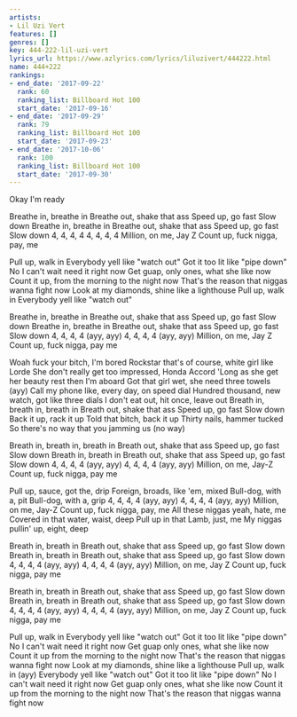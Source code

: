 ```yaml
---
artists:
- Lil Uzi Vert
features: []
genres: []
key: 444-222-lil-uzi-vert
lyrics_url: https://www.azlyrics.com/lyrics/liluzivert/444222.html
name: 444+222
rankings:
- end_date: '2017-09-22'
  rank: 60
  ranking_list: Billboard Hot 100
  start_date: '2017-09-16'
- end_date: '2017-09-29'
  rank: 79
  ranking_list: Billboard Hot 100
  start_date: '2017-09-23'
- end_date: '2017-10-06'
  rank: 100
  ranking_list: Billboard Hot 100
  start_date: '2017-09-30'
---
```


Okay I'm ready

Breathe in, breathe in
Breathe out, shake that ass
Speed up, go fast
Slow down
Breathe in, breathe in
Breathe out, shake that ass
Speed up, go fast
Slow down
4, 4, 4, 4
4, 4, 4, 4
Million, on me, Jay Z
Count up, fuck nigga, pay, me

Pull up, walk in
Everybody yell like "watch out"
Got it too lit like "pipe down"
No I can't wait need it right now
Get guap, only ones, what she like now
Count it up, from the morning to the night now
That's the reason that niggas wanna fight now
Look at my diamonds, shine like a lighthouse
Pull up, walk in
Everybody yell like "watch out"

Breathe in, breathe in
Breathe out, shake that ass
Speed up, go fast
Slow down
Breathe in, breathe in
Breathe out, shake that ass
Speed up, go fast
Slow down
4, 4, 4, 4 (ayy, ayy)
4, 4, 4, 4 (ayy, ayy)
Million, on me, Jay Z
Count up, fuck nigga, pay me

Woah fuck your bitch, I'm bored
Rockstar that's of course, white girl like Lorde
She don't really get too impressed, Honda Accord
'Long as she get her beauty rest then I'm aboard
Got that girl wet, she need three towels (ayy)
Call my phone like, every day, on speed dial
Hundred thousand, new watch, got like three dials
I don't eat out, hit once, leave out
Breath in, breath in, breath in
Breath out, shake that ass
Speed up, go fast
Slow down
Back it up, rack it up
Told that bitch, back it up
Thirty nails, hammer tucked
So there's no way that you jamming us (no way)

Breath in, breath in, breath in
Breath out, shake that ass
Speed up, go fast
Slow down
Breath in, breath in
Breath out, shake that ass
Speed up, go fast
Slow down
4, 4, 4, 4 (ayy, ayy)
4, 4, 4, 4 (ayy, ayy)
Million, on me, Jay-Z
Count up, fuck nigga, pay me

Pull up, sauce, got the, drip
Foreign, broads, like 'em, mixed
Bull-dog, with a, pit
Bull-dog, with a, grip
4, 4, 4, 4 (ayy, ayy)
4, 4, 4, 4 (ayy, ayy)
Million, on me, Jay-Z
Count up, fuck nigga, pay, me
All these niggas yeah, hate, me
Covered in that water, waist, deep
Pull up in that Lamb, just, me
My niggas pullin' up, eight, deep

Breath in, breath in
Breath out, shake that ass
Speed up, go fast
Slow down
Breath in, breath in
Breath out, shake that ass
Speed up, go fast
Slow down
4, 4, 4, 4 (ayy, ayy)
4, 4, 4, 4 (ayy, ayy)
Million, on me, Jay Z
Count up, fuck nigga, pay me

Breath in, breath in
Breath out, shake that ass
Speed up, go fast
Slow down
Breath in, breath in
Breath out, shake that ass
Speed up, go fast
Slow down
4, 4, 4, 4 (ayy, ayy)
4, 4, 4, 4 (ayy, ayy)
Million, on me, Jay Z
Count up, fuck nigga, pay me

Pull up, walk in
Everybody yell like "watch out"
Got it too lit like "pipe down"
No I can't wait need it right now
Get guap only ones, what she like now
Count it up from the morning to the night now
That's the reason that niggas wanna fight now
Look at my diamonds, shine like a lighthouse
Pull up, walk in (ayy)
Everybody yell like "watch out"
Got it too lit like "pipe down"
No I can't wait need it right now
Get guap only ones, what she like now
Count it up from the morning to the night now
That's the reason that niggas wanna fight now



